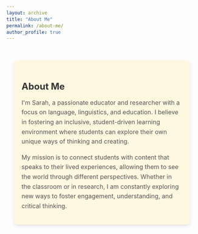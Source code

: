 ```yaml
---
layout: archive
title: "About Me"
permalink: /about-me/
author_profile: true
---
```


<div class="about-me-container">
  <!-- About Me Blurb -->
  <div class="about-me-blurb">
    <h2>About Me</h2>
    <p>
      I'm Sarah, a passionate educator and researcher with a focus on language, linguistics, and education. I believe in fostering an inclusive, student-driven learning environment where students can explore their own unique ways of thinking and creating.
    </p>
    <p>
      My mission is to connect students with content that speaks to their lived experiences, allowing them to see the world through different perspectives. Whether in the classroom or in research, I am constantly exploring new ways to foster engagement, understanding, and critical thinking.
    </p>
  </div>

  <!-- Slideshow Section -->
  <div class="slideshow-container">
    <div class="mySlides fade">
      <img src="/images/ak.jpg" style="width:100%">
    </div>
    <div class="mySlides fade">
      <img src="/images/pr1.jpg" style="width:100%">
    </div>
    <div class="mySlides fade">
      <img src="/images/pr-milo.jpg" style="width:100%">
    </div>
    <div class="mySlides fade">
      <img src="/images/sobrina.jpg" style="width:100%">
    </div>
    <div class="mySlides fade">
      <img src="/images/casafrida.jpg" style="width:100%">
    </div>
    <div class="mySlides fade">
      <img src="/images/pysl.jpg" style="width:100%">
    </div>
    <div class="mySlides fade">
      <img src="/images/studentconference.jpg" style="width:100%">
    </div>
    <div class="mySlides fade">
      <img src="/images/studentselfie.jpg" style="width:100%">
    </div>
    <div class="mySlides fade">
      <img src="/images/hiking.jpg" style="width:100%">
    </div>
    <div class="mySlides fade">
      <img src="/images/vikings.jpg" style="width:100%">
    </div>
    <div class="mySlides fade">
      <img src="/images/pr2.jpg" style="width:100%">
    </div>
  </div>
</div>

<style>
  /* Main Container */
  .about-me-container {
    max-width: 900px;
    margin: 30px auto;
    padding: 20px;
  }

  /* About Me Text Blurb */
  .about-me-blurb {
    padding: 20px;
    background-color: #fff8e1;
    border-radius: 10px;
    box-shadow: 0 4px 8px rgba(0, 0, 0, 0.1);
    margin-bottom: 30px; /* Add space between the blurb and slideshow */
  }

  .about-me-blurb h2 {
    font-size: 1.5rem;
    color: #333;
    margin-bottom: 15px;
  }

  .about-me-blurb p {
    font-size: 1rem;
    color: #555;
    line-height: 1.6;
  }

  /* Slideshow Container */
  .slideshow-container {
    position: relative;
    width: 100%;
    box-shadow: 0 4px 8px rgba(0, 0, 0, 0.1); /* Add shadow for the slideshow */
    border-radius: 10px;
    overflow: hidden; /* Ensure images don't overflow */
  }

  .mySlides {
    display: none;
  }

  /* Fade effect for slideshow */
  .fade {
    animation-name: fade;
    animation-duration: 2s;
  }

  @keyframes fade {
    from { opacity: 0.4 }
    to { opacity: 1 }
  }
</style>

<script>
  let slideIndex = 0;

  function showSlides() {
    let slides = document.getElementsByClassName("mySlides");
    for (let i = 0; i < slides.length; i++) {
      slides[i].style.display = "none";
    }
    slideIndex++;
    if (slideIndex > slides.length) {slideIndex = 1}
    slides[slideIndex-1].style.display = "block";
    setTimeout(showSlides, 2000); // Change image every 2 seconds
  }
  showSlides();
</script>
